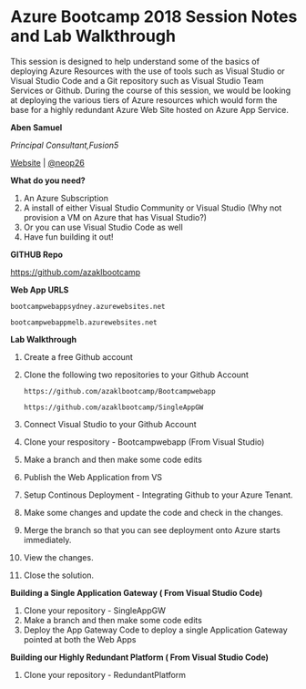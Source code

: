 # Azure Bootcamp 2018 Session Notes and Lab Walkthrough

This session is designed to help understand some of the basics of deploying Azure Resources with the use of tools such as Visual Studio or Visual Studio Code and a Git repository such as Visual Studio Team Services or Github. During the course of this session, we would be looking at deploying the various tiers of Azure resources which would form the base for a highly redundant Azure Web Site hosted on Azure App Service. 

**Aben Samuel**

_Principal Consultant,Fusion5_

[Website](http://wellytonian.com) | [@neop26](https://twitter.com/neop26)

**What do you need?**
1. An Azure Subscription
2. A install of either Visual Studio Community or Visual Studio (Why not provision a VM on Azure that has Visual Studio?)
3. Or you can use Visual Studio Code as well
4. Have fun building it out!

**GITHUB Repo**

https://github.com/azaklbootcamp

**Web App URLS**

`bootcampwebappsydney.azurewebsites.net`

`bootcampwebappmelb.azurewebsites.net`

**Lab Walkthrough**
1. Create a free Github account 
2. Clone the following two repositories to your Github Account

	`https://github.com/azaklbootcamp/Bootcampwebapp`

	`https://github.com/azaklbootcamp/SingleAppGW`
    
3. Connect Visual Studio to your Github Account
4. Clone your respository - Bootcampwebapp (From Visual Studio)
5. Make a branch and then make some code edits
6. Publish the Web Application from VS
7. Setup Continous Deployment - Integrating Github to your Azure Tenant.
8. Make some changes and update the code and check in the changes.
9. Merge the branch so that you can see deployment onto Azure starts immediately.
10. View the changes.
11. Close the solution.

**Building a Single Application Gateway ( From Visual Studio Code)**
1. Clone your repository - SingleAppGW
2. Make a branch and then make some code edits
3. Deploy the App Gateway Code to deploy a single Application Gateway pointed at both the Web Apps

**Building our Highly Redundant Platform ( From Visual Studio Code)**
1. Clone your repository - RedundantPlatform

